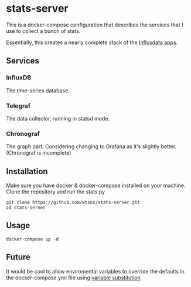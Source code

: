 # stats-server

This is a docker-compose configuration that describes the services that I use to collect a bunch of stats.

Essentially, this creates a nearly complete stack of the [Influxdata apps](https://influxdata.com/).

## Services

### InfluxDB

The time-series database.

### Telegraf

The data collector, running in statsd mode.

### Chronograf

The graph part. Considering changing to Grafana as it's slightly better. (Chronograf is incomplete)

## Installation

Make sure you have docker & docker-compose installed on your machine.
Clone the repository and run the stats.py

    git clone https://github.com/wtsnz/stats-server.git
    cd stats-server

## Usage

    docker-compose up -d

## Future

It would be cool to allow enviromental variables to override the defaults in the docker-compose.yml file using [variable substitution](https://github.com/docker/compose/blob/129092b7/docs/yml.md#variable-substitution)
